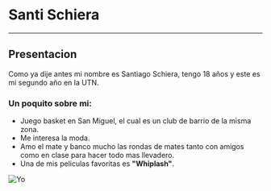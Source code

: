# Santi Schiera
___
## Presentacion
Como ya dije antes mi nombre es Santiago Schiera, tengo 18 años y este es mi segundo año en la UTN.
### Un poquito sobre mi:
- Juego basket en San Miguel, el cual es un club de barrio de la misma zona.
- Me interesa la moda.
- Amo el mate y banco mucho las rondas de mates tanto con amigos como en clase para hacer todo mas llevadero.
- Una de mis peliculas favoritas es **"Whiplash"**.

![Yo](https://github.com/pdepjuevesTT/2024-presentacion-SantiSchiera/assets/164430691/144e363e-50f9-4bae-8428-17f5ca14ec4f)
